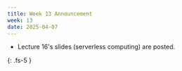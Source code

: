 ```yaml
---
title: Week 13 Announcement
week: 13
date: 2025-04-07
---
```


* Lecture 16's slides (serverless computing) are posted.

{: .fs-5 }
